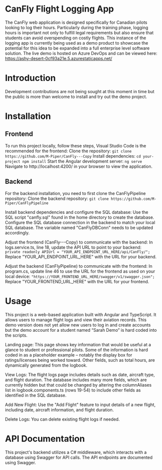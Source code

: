 # CanFly Flight Logging App
The CanFly web application is designed specifically for Canadian pilots looking to log their hours. Particularly during the training phase, logging hours is important not only to fulfill legal requirements but also ensure that students can avoid overspending on costly flights. 
This instance of the logging app is currently being used as a demo product to showcase the potential for this idea to be expanded into a full enterprise level software solution.
The live demo is hosted on Azure DevOps and can be viewed here: https://ashy-desert-0cf93a21e.5.azurestaticapps.net/

# Introduction 
Development contributions are not being sought at this moment in time but the public is more than welcome to install and try out the demo project.
# Installation

## Frontend
To run this project locally, follow these steps, Visual Studio Code is the recommended for the frontend:
Clone the repository:
`git clone https://github.com/M-Piper/CanFly---Copy`
Install dependencies:
`cd your-project
npm install`
Start the Angular development server:
`ng serve`
Navigate to http://localhost:4200/ in your browser to view the application.

## Backend
For the backend installation, you need to first clone the CanFlyPipeline repository:
Clone the backend repository:
`git clone https://github.com/M-Piper/CanFlyPipeline`

Install backend dependencies and configure the SQL database:
Use the SQL script "canfly.sql" found in the home directory to create the database.
Configure the SQL database connection in the backend to match your local SQL database. The variable named "CanFlyDBConn" needs to be updated accordingly.

Adjust the frontend (CanFly---Copy) to communicate with the backend:
In logs.service.ts, line 18, update the API URL to point to your backend:
`private readonly APIUrl = "YOUR_API_ENDPOINT_URL_HERE/api/CanFly/";`
Replace "YOUR_API_ENDPOINT_URL_HERE" with the URL for your backend.

Adjust the backend (CanFlyPipeline) to communicate with the frontend:
In program.cs, update line 46 to use the URL for the frontend as used on your local device:
`"https://YOUR_FRONTEND_URL_HERE/swagger/v1/swagger.json";`
Replace "YOUR_FRONTEND_URL_HERE" with the URL for your frontend.

# Usage
This project is a web-based application built with Angular and TypeScript. It allows users to manage flight logs and view their aviation records. This demo version does not yet allow new users to log in and create accounts but the demo account for a student named “Sarah Demo” is hard coded into the scripts.

Landing page: This page shows key information that would be useful at a glance to student or professional pilots. Some of the information is hard coded in as a placeholder example – notably the display box for ratings/licenses being worked toward. Other fields, such as total hours, are dynamically generated from the logbook.

View Logs: The flight logs page includes details such as date, aircraft type, and flight duration. The database includes many more fields, which are currently hidden but that could be changed by altering the columnAliases list in logbook.components.ts (rows 19-54) to include other fields as identified in the SQL database.

Add New Flight: Use the "Add Flight" feature to input details of a new flight, including date, aircraft information, and flight duration.

Delete Logs: You can delete existing flight logs if needed.

# API Documentation
This project's backend utilizes a C# middleware, which interacts with a database using Swagger for API calls. The API endpoints are documented using Swagger.
